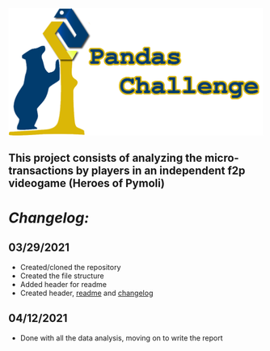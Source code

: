 ![Pandas Challenge](Resources/panda_header.png)

## This project consists of  analyzing the micro-transactions by players in an independent f2p videogame (Heroes of Pymoli)


# ***Changelog:***

## **03/29/2021**
- Created/cloned the repository
- Created the file structure
- Added header for readme
- Created header, [readme](HeroesOfPymoli/readme.md) and [changelog](HeroesOfPymoli/changelog.md)

## **04/12/2021**
- Done with all the data analysis, moving on to write the report